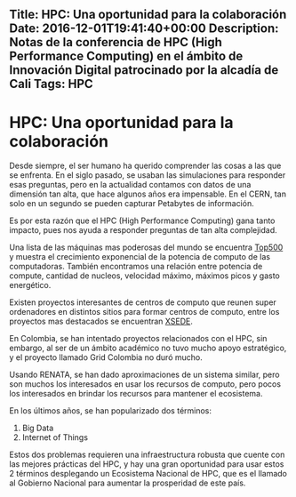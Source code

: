 Title: HPC: Una oportunidad para la colaboración
Date: 2016-12-01T19:41:40+00:00
Description: Notas de la conferencia de HPC (High Performance Computing) en el ámbito de Innovación Digital patrocinado por la alcadía de Cali
Tags: HPC
---
# HPC: Una oportunidad para la colaboración

Desde siempre, el ser humano ha querido comprender las cosas a las que se enfrenta. En el siglo pasado, se usaban las simulaciones para responder esas preguntas, pero en la actualidad contamos con datos de una dimensión tan alta, que hace algunos años era impensable. En el CERN, tan solo en un segundo se pueden capturar Petabytes de información.

Es por esta razón que el HPC (High Performance Computing) gana tanto impacto, pues nos ayuda a responder preguntas de tan alta complejidad.

Una lista de las máquinas mas poderosas del mundo se encuentra  [Top500](https://www.top500.org/) y muestra el crecimiento exponencial de la potencia de computo de las computadoras. También encontramos una relación entre potencia de compute, cantidad de nucleos, velocidad máximo, máximos picos y gasto energético.

Existen proyectos interesantes de centros de computo que reunen super ordenadores en distintos sitios para formar centros de computo, entre los proyectos mas destacados se encuentran  [XSEDE](https://www.xsede.org/).

En Colombia, se han intentado proyectos relacionados con el HPC, sin embargo, al ser de un ámbito académico no tuvo mucho apoyo estratégico, y el proyecto llamado Grid Colombia no duró mucho.

Usando RENATA, se han dado aproximaciones de un sistema similar, pero son muchos los interesados en usar los recursos de computo, pero pocos los interesados en brindar los recursos para mantener el ecosistema.

En los últimos años, se han popularizado dos términos: 

1. Big Data 
1. Internet of Things

Estos dos problemas requieren una infraestructura robusta que cuente con las mejores prácticas del HPC, y hay una gran oportunidad para usar estos 2 términos desplegando un Ecosistema Nacional de HPC, que es el llamado al Gobierno Nacional para aumentar la prosperidad de este país.
